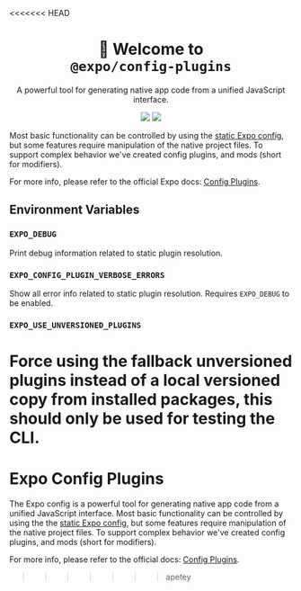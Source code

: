 <<<<<<< HEAD
<!-- Title -->
<h1 align="center">
👋 Welcome to <br><code>@expo/config-plugins</code>
</h1>

<p align="center">A powerful tool for generating native app code from a unified JavaScript interface.</p>

<p align="center">
  <img src="https://flat.badgen.net/packagephobia/install/@expo/config-plugins">

  <a href="https://www.npmjs.com/package/@expo/config-plugins">
    <img src="https://flat.badgen.net/npm/dw/@expo/config-plugins" target="_blank" />
  </a>
</p>

<!-- Body -->

Most basic functionality can be controlled by using the [static Expo config](https://docs.expo.dev/versions/latest/config/app/), but some features require manipulation of the native project files. To support complex behavior we've created config plugins, and mods (short for modifiers).

For more info, please refer to the official Expo docs: [Config Plugins](https://docs.expo.dev/home/config-plugins/introduction/).

## Environment Variables

### `EXPO_DEBUG`

Print debug information related to static plugin resolution.

### `EXPO_CONFIG_PLUGIN_VERBOSE_ERRORS`

Show all error info related to static plugin resolution. Requires `EXPO_DEBUG` to be enabled.

### `EXPO_USE_UNVERSIONED_PLUGINS`

Force using the fallback unversioned plugins instead of a local versioned copy from installed packages, this should only be used for testing the CLI.
=======
# Expo Config Plugins

The Expo config is a powerful tool for generating native app code from a unified JavaScript interface. Most basic functionality can be controlled by using the the [static Expo config](https://docs.expo.io/versions/latest/config/app/), but some features require manipulation of the native project files. To support complex behavior we've created config plugins, and mods (short for modifiers).

For more info, please refer to the official docs: [Config Plugins](https://docs.expo.io/guides/config-plugins/).
>>>>>>> apetey
